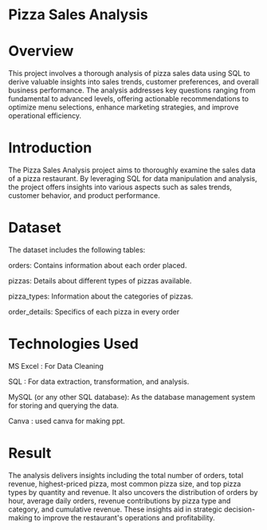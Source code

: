 # Pizza Sales Analysis

# Overview
This project involves a thorough analysis of pizza sales data using SQL to derive valuable insights into sales trends, customer preferences, and overall business performance. The analysis addresses key questions ranging from fundamental to advanced levels, offering actionable recommendations to optimize menu selections, enhance marketing strategies, and improve operational efficiency.

# Introduction
The Pizza Sales Analysis project aims to thoroughly examine the sales data of a pizza restaurant. By leveraging SQL for data manipulation and analysis, the project offers insights into various aspects such as sales trends, customer behavior, and product performance.

# Dataset
The dataset includes the following tables:

orders: Contains information about each order placed.

pizzas: Details about different types of pizzas available.

pizza_types: Information about the categories of pizzas.

order_details: Specifics of each pizza in every order

# Technologies Used
MS Excel : For Data Cleaning

SQL : For data extraction, transformation, and analysis.

MySQL (or any other SQL database): As the database management system for storing and querying the data.

Canva : used canva for making ppt.

# Result
The analysis delivers insights including the total number of orders, total revenue, highest-priced pizza, most common pizza size, and top pizza types by quantity and revenue. It also uncovers the distribution of orders by hour, average daily orders, revenue contributions by pizza type and category, and cumulative revenue. These insights aid in strategic decision-making to improve the restaurant's operations and profitability.
